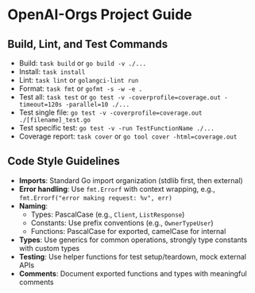 # OpenAI-Orgs Project Guide

## Build, Lint, and Test Commands
- Build: `task build` or `go build -v ./...` 
- Install: `task install`
- Lint: `task lint` or `golangci-lint run`
- Format: `task fmt` or `gofmt -s -w -e .`
- Test all: `task test` or `go test -v -coverprofile=coverage.out -timeout=120s -parallel=10 ./...`
- Test single file: `go test -v -coverprofile=coverage.out ./[filename]_test.go`
- Test specific test: `go test -v -run TestFunctionName ./...`
- Coverage report: `task cover` or `go tool cover -html=coverage.out`

## Code Style Guidelines
- **Imports**: Standard Go import organization (stdlib first, then external)
- **Error handling**: Use `fmt.Errorf` with context wrapping, e.g., `fmt.Errorf("error making request: %v", err)`
- **Naming**: 
  - Types: PascalCase (e.g., `Client`, `ListResponse`)
  - Constants: Use prefix conventions (e.g., `OwnerTypeUser`)
  - Functions: PascalCase for exported, camelCase for internal
- **Types**: Use generics for common operations, strongly type constants with custom types
- **Testing**: Use helper functions for test setup/teardown, mock external APIs
- **Comments**: Document exported functions and types with meaningful comments